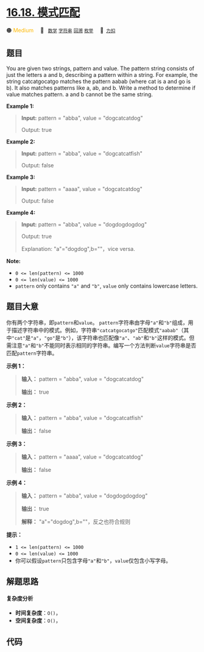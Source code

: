 # [16.18. 模式匹配](https://2xiao.github.io/leetcode-js/interview/i_16.18.html)

🟠 <font color=#ffb800>Medium</font>&emsp; 🔖&ensp; [`数学`](/tag/math.md) [`字符串`](/tag/string.md) [`回溯`](/tag/backtracking.md) [`枚举`](/tag/enumeration.md)&emsp; 🔗&ensp;[`力扣`](https://leetcode.cn/problems/pattern-matching-lcci)

## 题目

You are given two strings, pattern and value. The pattern string consists of
just the letters a and b, describing a pattern within a string. For example,
the string catcatgocatgo matches the pattern aabab (where cat is a and go is
b). It also matches patterns like a, ab, and b. Write a method to determine if
value matches pattern. a and b cannot be the same string.

**Example 1:**

> 
> 
> 
> 
> 
> **Input:** pattern = "abba", value = "dogcatcatdog"
> 
> Output: true

**Example 2:**

> 
> 
> 
> 
> 
> **Input:** pattern = "abba", value = "dogcatcatfish"
> 
> Output: false

**Example 3:**

> 
> 
> 
> 
> 
> **Input:** pattern = "aaaa", value = "dogcatcatdog"
> 
> Output: false

**Example 4:**

> 
> 
> 
> 
> 
> **Input:** pattern = "abba", value = "dogdogdogdog"
> 
> Output: true
> 
> Explanation: "a"="dogdog",b=""，vice versa.
> 
> 

**Note:**

  * `0 <= len(pattern) <= 1000`
  * `0 <= len(value) <= 1000`
  * `pattern` only contains `"a"` and `"b"`, `value` only contains lowercase letters.


## 题目大意

你有两个字符串，即`pattern`和`value`。
`pattern`字符串由字母`"a"`和`"b"`组成，用于描述字符串中的模式。例如，字符串`"catcatgocatgo"`匹配模式`"aabab"`（其中`"cat"`是`"a"`，`"go"`是`"b"`），该字符串也匹配像`"a"`、`"ab"`和`"b"`这样的模式。但需注意`"a"`和`"b"`不能同时表示相同的字符串。编写一个方法判断`value`字符串是否匹配`pattern`字符串。

**示例 1：**

> 
> 
> 
> 
> 
> **输入：** pattern = "abba", value = "dogcatcatdog"
> 
> **输出：** true
> 
> 

**示例 2：**

> 
> 
> 
> 
> 
> **输入：** pattern = "abba", value = "dogcatcatfish"
> 
> **输出：** false
> 
> 

**示例 3：**

> 
> 
> 
> 
> 
> **输入：** pattern = "aaaa", value = "dogcatcatdog"
> 
> **输出：** false
> 
> 

**示例 4：**

> 
> 
> 
> 
> 
> **输入：** pattern = "abba", value = "dogdogdogdog"
> 
> **输出：** true
> 
> **解释：** "a"="dogdog",b=""，反之也符合规则
> 
> 

**提示：**

  * `1 <= len(pattern) <= 1000`
  * `0 <= len(value) <= 1000`
  * 你可以假设`pattern`只包含字母`"a"`和`"b"`，`value`仅包含小写字母。


## 解题思路

#### 复杂度分析

- **时间复杂度**：`O()`，
- **空间复杂度**：`O()`，

## 代码

```javascript

```